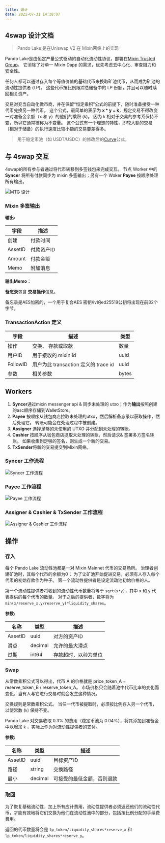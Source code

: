 ```yaml
---
title: 设计
date: 2021-07-31 14:38:07
---
```


## 4swap 设计文档

> Pando Lake 是在Uniswap V2 在 Mixin网络上的实现

Pando Lake是由恒定产量公式驱动的自动化流动性协议，部署在[Mixin Trusted Group](https://developers.mixin.one/docs/mainnet/mtg/overview)。 它消除了对单一 Mixin Dapp 的需求，优先考虑去中心化、审查阻力和安全性。

任何人都可以通过存入每个等值价值的基础代币来换取矿池代币，从而成为矿池的流动性提供者 (LP)。 这些代币按比例跟踪总储备中的 LP 份额，并且可以随时赎回相关资产。

交易对充当自动化做市商，并在保留“恒定乘积”公式的前提下，随时准备接受一种代币兑换另一种代币。 这个公式，最简单的表示为 **x * y = k**，规定交易不得改变一对准备金余额（x 和 y）的他们的乘积 (k)。 因为 k 相对于交易的参考系保持不变，所以它通常被称为不变量。 这个公式有一个理想的特性，即较大额的交易（相对于储备）的执行速度比较小额的交易要差得多。

> 用于稳定币池（如 USDT/USDC）的修改后的[Curve](https://curve.fi)公式。

## 与 4swap 交互

4swap的所有参与者通过将代币转移到多签钱包来完成交互。 节点 Worker 中的 **Syncer** 将所有付款同步为 mixin 多签输出；另有一个 Woker **Payee** 按顺序处理所有输出。

![MTG 设计](assets/mtg_design.png)

### Mixin 多签输出

**输出:**

| 字段      | 描述     |
| ------- | ------ |
| 创建      | 付款时间   |
| AssetID | 付款资产ID |
| Amount  | 付款金额   |
| Memo    | 附加消息   |

**输出Memo：**

**备忘录**包含 **交易操作**信息。

备忘录是AES加密的，一个用于复合AES 密钥/iv的ed25519公钥将出现在前32个字节。

### TransactionAction 定义

| 字段       | 描述                            | 类型    |
| -------- | ----------------------------- | ----- |
| 操作       | 交换、 存款或取款                     | 数量    |
| 用户ID     | 用于接收的 mixin id                | uuid  |
| FollowID | 用户为此 transaction 定义的 trace id | uuid  |
| 参数       | 相关参数                          | bytes |

## Workers

1. **Syncer**通过mixin messenger api & 同步未处理的 utxo；作为**输出**按照创建的asc顺序存储到WalletStore。
2. **Payee** 按顺序从钱包商店拉取未处理的utxo，然后解析备忘录以获取操作，然后处理它。 转账可能会在处理过程中被创建。
3. **Assigner** 选择足够的未使用的 UTXO 并分配到未处理的转账。
4. **Cashier** 按顺序从钱包商店提取未处理的转账，然后请求& 签署多方签名转账。 如果收集到足够的签名，则生成一个新的交易。
5. **TxSender**将新的交易提交到Mixin网络。

### Syncer 工作流程

![Syncer 工作流程](assets/pando-syncer.png)

### Payee 工作流程

![Payee 工作流程](assets/pando-payee.png)

### Assigner & Cashier & TxSender 工作流程

![Assigner & Cashier 工作流程](assets/pando-cashier.png)

## 操作

### 存入

每个 Pando Lake 流动性池都是一对 Mixin Mainnet 代币的交易场所。 治理者创建矿池时，其每个代币的余额为0； 为了让矿池开始促进交易，必须有人存入每个代币的初始存款作为种子。 第一个流动性提供者是设定流动池初始价格的人。

第一个流动性提供者将收到的流动性代币数量将等于 `sqrt(x*y)`，其中 x 和 y 代表提供的每个代币的数量。 对于之后的提供者，数字将为 `min(x/reserve_x,y/reserve_y)*liquidity_shares`。

**参数:**

| 名称      | 类型      | 描述         |
| ------- | ------- | ---------- |
| AssetID | uuid    | 对方的资产ID    |
| 滑点      | decimal | 允许的最大滑点    |
| 过期      | int64   | 存款超时，以秒为单位 |

### Swap

从常数乘积公式可以得出，代币 A 的价格就是 price_token_A = reserve_token_B / reserve_token_A。 市场价格只会随着池中代币比率的变化而变化，当有人与它进行交易时就会发生这种情况。

交换规则是常数乘积公式。 当任一代币被提取时，必须按比例存入另一个代币，以使常数 (`k`) 保持不变。

Pando Lake 对交易收取 0.3% 的费用（稳定币池为 0.04%），将其添加到准备金中以增加 `k` ，实际上作为对流动性提供者的支付。

**参数:**

| 名称      | 类型      | 描述            |
| ------- | ------- | ------------- |
| AssetID | uuid    | 目标资产ID        |
| 路径      | string  | 交换路径          |
| 最小      | decimal | 可接受的最低金额，否则退款 |

### 取回

为了恢复基础流动性，加上所有应计费用，流动性提供者必须返还他们的流动性代币，才能有效地将它们交换为他们在流动性池中的部分，包括按比例分配的手续费费用。

返回的代币数量将会是 `lp_token/liquidity_shares*reserve_x` 和 `lp_token/liquidity_shares*reserve_y`。
